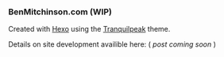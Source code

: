 ### BenMitchinson.com (WIP)

Created with [Hexo](https://hexo.io/) using the [Tranquilpeak](https://github.com/LouisBarranqueiro/hexo-theme-tranquilpeak) theme.

Details on site development availible here: ( _post coming soon_ )